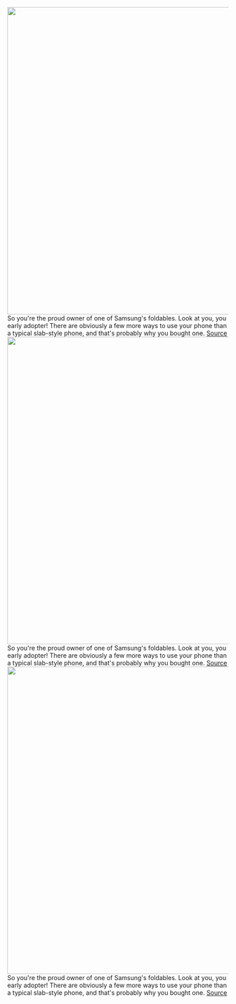 <img src='https://cdn.vox-cdn.com/thumbor/El45M2Z5N5QMgfTQsGfrV7YCqCA=/0x0:2040x1360/1200x800/filters:focal(857x517:1183x843)/cdn.vox-cdn.com/uploads/chorus_image/image/71237291/VRG_Illo_S_Haddad_HT003_Z_Fold_4.0.jpg' width='700px' /><br/>
So you're the proud owner of one of Samsung's foldables. Look at you, you early adopter! There are obviously a few more ways to use your phone than a typical slab-style phone, and that's probably why you bought one.
<a href='https://www.theverge.com/23303069/galaxy-z-flip-fold-flex-mode-panel-touchpad-how-to-use'> Source <a/><img src='https://cdn.vox-cdn.com/thumbor/El45M2Z5N5QMgfTQsGfrV7YCqCA=/0x0:2040x1360/1200x800/filters:focal(857x517:1183x843)/cdn.vox-cdn.com/uploads/chorus_image/image/71237291/VRG_Illo_S_Haddad_HT003_Z_Fold_4.0.jpg' width='700px' /><br/>
So you're the proud owner of one of Samsung's foldables. Look at you, you early adopter! There are obviously a few more ways to use your phone than a typical slab-style phone, and that's probably why you bought one.
<a href='https://www.theverge.com/23303069/galaxy-z-flip-fold-flex-mode-panel-touchpad-how-to-use'> Source <a/><img src='https://cdn.vox-cdn.com/thumbor/El45M2Z5N5QMgfTQsGfrV7YCqCA=/0x0:2040x1360/1200x800/filters:focal(857x517:1183x843)/cdn.vox-cdn.com/uploads/chorus_image/image/71237291/VRG_Illo_S_Haddad_HT003_Z_Fold_4.0.jpg' width='700px' /><br/>
So you're the proud owner of one of Samsung's foldables. Look at you, you early adopter! There are obviously a few more ways to use your phone than a typical slab-style phone, and that's probably why you bought one.
<a href='https://www.theverge.com/23303069/galaxy-z-flip-fold-flex-mode-panel-touchpad-how-to-use'> Source <a/>